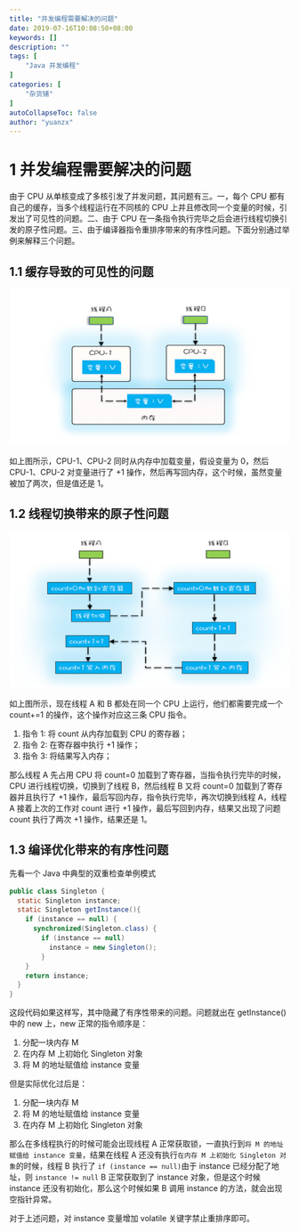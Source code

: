 ```yaml
---
title: "并发编程需要解决的问题"
date: 2019-07-16T10:08:50+08:00
keywords: []
description: ""
tags: [
    "Java 并发编程"
]
categories: [
    "杂货铺"
]
autoCollapseToc: false
author: "yuanzx"
---
```


# 1 并发编程需要解决的问题

由于 CPU 从单核变成了多核引发了并发问题，其问题有三。一，每个 CPU 都有自己的缓存，当多个线程运行在不同核的 CPU 上并且修改同一个变量的时候，引发出了可见性的问题。二、由于 CPU 在一条指令执行完毕之后会进行线程切换引发的原子性问题。三、由于编译器指令重排序带来的有序性问题。下面分别通过举例来解释三个问题。

## 1.1 缓存导致的可见性的问题

![缓存导致的可见性的问题](/media/hovel/13.png)

如上图所示，CPU-1、CPU-2 同时从内存中加载变量，假设变量为 0，然后 CPU-1、CPU-2 对变量进行了 +1 操作，然后再写回内存，这个时候，虽然变量被加了两次，但是值还是 1。

## 1.2 线程切换带来的原子性问题

![线程切换带来的原子性问题](/media/hovel/15.png)

如上图所示，现在线程 A 和 B 都处在同一个 CPU 上运行，他们都需要完成一个 count+=1 的操作，这个操作对应这三条 CPU 指令。

1. 指令 1: 将 count 从内存加载到 CPU 的寄存器；
2. 指令 2: 在寄存器中执行 +1 操作；
3. 指令 3: 将结果写入内存；

那么线程 A 先占用 CPU 将 count=0 加载到了寄存器，当指令执行完毕的时候，CPU 进行线程切换，切换到了线程 B，然后线程 B 又将 count=0 加载到了寄存器并且执行了 +1 操作，最后写回内存，指令执行完毕，再次切换到线程 A，线程 A 接着上次的工作对 count 进行 +1 操作，最后写回到内存，结果又出现了问题 count 执行了两次 +1 操作，结果还是 1。

## 1.3 编译优化带来的有序性问题

先看一个 Java 中典型的双重检查单例模式

```java
public class Singleton {
  static Singleton instance;
  static Singleton getInstance(){
    if (instance == null) {
      synchronized(Singleton.class) {
        if (instance == null)
          instance = new Singleton();
        }
    }
    return instance;
  }
}
```

这段代码如果这样写，其中隐藏了有序性带来的问题。问题就出在 getInstance() 中的 new 上，new 正常的指令顺序是：

1. 分配一块内存 M
2. 在内存 M 上初始化 Singleton 对象
3. 将 M 的地址赋值给 instance 变量

但是实际优化过后是：

1. 分配一块内存 M
2. 将 M 的地址赋值给 instance 变量
3. 在内存 M 上初始化 Singleton 对象

那么在多线程执行的时候可能会出现线程 A 正常获取锁，一直执行到`将 M 的地址赋值给 instance 变量`，结果在线程 A 还没有执行`在内存 M 上初始化 Singleton 对象`的时候，线程 B 执行了 `if (instance == null)`由于 instance 已经分配了地址，则 `instance != null` B 正常获取到了 instance 对象，但是这个时候 instance 还没有初始化，那么这个时候如果 B 调用 instance 的方法，就会出现空指针异常。

对于上述问题，对 instance 变量增加 volatile 关键字禁止重排序即可。